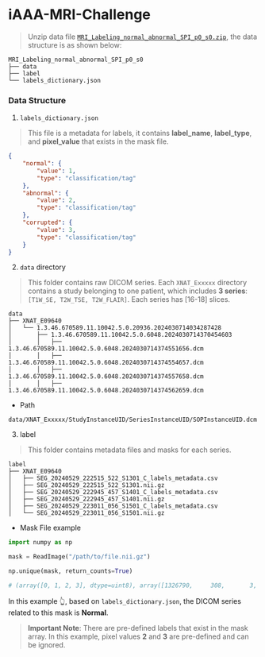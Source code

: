 # iAAA-MRI-Challenge

> Unzip data file [`MRI_Labeling_normal_abnormal_SPI_p0_s0.zip`](./MRI_Labeling_normal_abnormal_SPI_p0_s0.zip), the data structure is as shown below:

```
MRI_Labeling_normal_abnormal_SPI_p0_s0
├── data
├── label
└── labels_dictionary.json
```


### Data Structure

1. `labels_dictionary.json`

> This file is a metadata for labels, it contains **label_name**, **label_type**, and **pixel_value** that exists in the mask file.


```json
{
    "normal": {
        "value": 1, 
        "type": "classification/tag"
    }, 
    "abnormal": {
        "value": 2, 
        "type": "classification/tag"
    }, 
    "corrupted": {
        "value": 3, 
        "type": "classification/tag"
    }
}
```

2. `data` directory

> This folder contains raw DICOM series. Each `XNAT_Exxxxx` directory contains a study belonging to one patient, which includes **3 series**: `[T1W_SE, T2W_TSE, T2W_FLAIR]`. Each series has [16-18] slices.

```
data
├── XNAT_E09640
│   └── 1.3.46.670589.11.10042.5.0.20936.2024030714034287428
│       ├── 1.3.46.670589.11.10042.5.0.6048.2024030714370454603
│       │   ├── 1.3.46.670589.11.10042.5.0.6048.2024030714374551656.dcm
│       │   ├── 1.3.46.670589.11.10042.5.0.6048.2024030714374554657.dcm
│       │   ├── 1.3.46.670589.11.10042.5.0.6048.2024030714374557658.dcm
│       │   ├── 1.3.46.670589.11.10042.5.0.6048.2024030714374562659.dcm
```

- Path

```
data/XNAT_Exxxxx/StudyInstanceUID/SeriesInstanceUID/SOPInstanceUID.dcm
```

3. label

> This folder contains metadata files and masks for each series.

```
label
├── XNAT_E09640
│   ├── SEG_20240529_222515_522_S1301_C_labels_metadata.csv
│   ├── SEG_20240529_222515_522_S1301.nii.gz
│   ├── SEG_20240529_222945_457_S1401_C_labels_metadata.csv
│   ├── SEG_20240529_222945_457_S1401.nii.gz
│   ├── SEG_20240529_223011_056_S1501_C_labels_metadata.csv
│   └── SEG_20240529_223011_056_S1501.nii.gz
```

- Mask File example

```python
import numpy as np

mask = ReadImage("/path/to/file.nii.gz")

np.unique(mask, return_counts=True)

# (array([0, 1, 2, 3], dtype=uint8), array([1326790,     308,       3,       3]))
```

In this example 👆, based on `labels_dictionary.json`, the DICOM series related to this mask is **Normal**.

> **Important Note**: There are pre-defined labels that exist in the mask array. In this example, pixel values **2** and **3** are pre-defined and can be ignored.